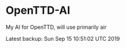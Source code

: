 # OpenTTD-AI
My AI for OpenTTD, will use primarily air

Latest backup: Sun Sep 15 10:51:02 UTC 2019
